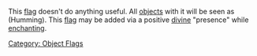 This [flag](:Category:_Object_Flags.md "wikilink") doesn't do anything
useful. All [objects](:Category:_Objects.md "wikilink") with it will be
seen as (Humming). This [flag](:Category:_Object_Flags.md "wikilink")
may be added via a positive
[divine](:Category:_Gods_And_Goddesses.md "wikilink") "presence" while
[enchanting](Enchanting.md "wikilink").

[Category: Object Flags](Category:_Object_Flags "wikilink")

